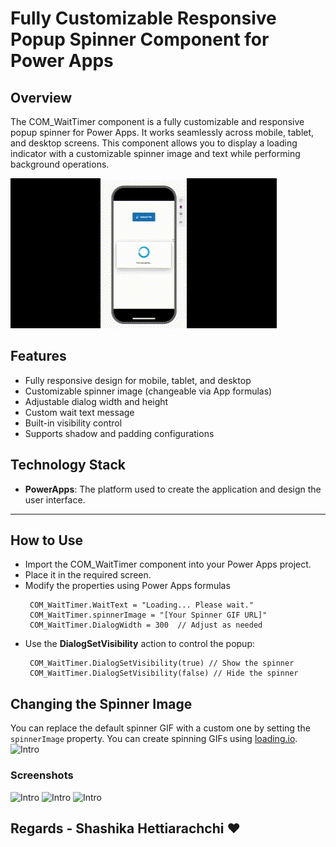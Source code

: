 # Fully Customizable Responsive Popup Spinner Component for Power Apps

## Overview

The COM_WaitTimer component is a fully customizable and responsive popup spinner for Power Apps. It works seamlessly across mobile, tablet, and desktop screens. This component allows you to display a loading indicator with a customizable spinner image and text while performing background operations.

![Intro](./localImages/COMVIEW.gif)

## Features

- Fully responsive design for mobile, tablet, and desktop
- Customizable spinner image (changeable via App formulas)
- Adjustable dialog width and height
- Custom wait text message
- Built-in visibility control
- Supports shadow and padding configurations

## Technology Stack

- **PowerApps**: The platform used to create the application and design the user interface.
---
## How to Use

- Import the COM_WaitTimer component into your Power Apps project.
- Place it in the required screen.
- Modify the properties using Power Apps formulas
   ```powerapps
    COM_WaitTimer.WaitText = "Loading... Please wait."
    COM_WaitTimer.spinnerImage = "[Your Spinner GIF URL]"
    COM_WaitTimer.DialogWidth = 300  // Adjust as needed
- Use the **DialogSetVisibility** action to control the popup:
   ```powerapps
    COM_WaitTimer.DialogSetVisibility(true) // Show the spinner
    COM_WaitTimer.DialogSetVisibility(false) // Hide the spinner

## Changing the Spinner Image

You can replace the default spinner GIF with a custom one by setting the `spinnerImage` property. You can create spinning GIFs using [loading.io](https://loading.io/).
![Intro](./localImages/3.png)

### Screenshots

![Intro](./localImages/1.png)
![Intro](./localImages/2.png)
![Intro](./localImages/4.png)

## Regards - Shashika Hettiarachchi ❤️
